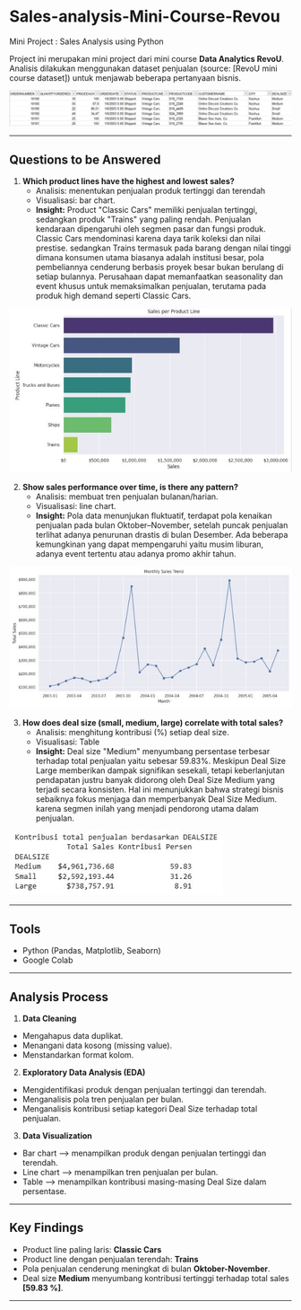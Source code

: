# Sales-analysis-Mini-Course-Revou
Mini Project : Sales Analysis using Python

Project ini merupakan mini project dari mini course **Data Analytics RevoU**.  
Analisis dilakukan menggunakan dataset penjualan (source: [RevoU mini course dataset]) untuk menjawab beberapa pertanyaan bisnis.

![Tabel Dataset](images/example-dataset.JPG)

---

## Questions to be Answered

1. **Which product lines have the highest and lowest sales?**  
   - Analisis: menentukan penjualan produk tertinggi dan terendah
   - Visualisasi: bar chart.
   - **Insight:** Product "Classic Cars" memiliki penjualan tertinggi, sedangkan produk "Trains" yang paling rendah. Penjualan kendaraan dipengaruhi oleh segmen pasar dan fungsi produk. Classic Cars mendominasi karena daya tarik koleksi dan nilai prestise. sedangkan Trains termasuk pada barang dengan nilai tinggi dimana konsumen utama biasanya adalah institusi besar, pola pembeliannya cenderung berbasis proyek besar bukan berulang di setiap bulannya. Perusahaan dapat memanfaatkan seasonality dan event khusus untuk memaksimalkan penjualan, terutama pada produk high demand seperti Classic Cars.

![Penjualan tertinggi dan terendah](images/bar-chart-highest&lower-sales.JPG)

2. **Show sales performance over time, is there any pattern?**  
   - Analisis: membuat tren penjualan bulanan/harian.  
   - Visualisasi: line chart.  
   - **Insight:** Pola data menunjukan fluktuatif, terdapat pola kenaikan penjualan pada bulan Oktober–November, setelah puncak penjualan terlihat adanya penurunan drastis di bulan Desember. Ada beberapa kemungkinan yang dapat mempengaruhi yaitu musim liburan, adanya event tertentu atau adanya promo akhir tahun.

![Tren Penjualan Per Bulan](images/line-chart-sales-performance.JPG)

3. **How does deal size (small, medium, large) correlate with total sales?**  
   - Analisis: menghitung kontribusi (%) setiap deal size.  
   - Visualisasi: Table 
   - **Insight:** Deal size "Medium" menyumbang persentase terbesar terhadap total penjualan yaitu sebesar 59.83%. Meskipun Deal Size Large memberikan dampak signifikan sesekali, tetapi keberlanjutan pendapatan justru banyak didorong oleh Deal Size Medium yang terjadi secara konsisten. Hal ini menunjukkan bahwa strategi bisnis sebaiknya fokus menjaga dan memperbanyak Deal Size Medium. karena segmen inilah yang menjadi pendorong utama dalam penjualan.

![Kontribusi Deal Size](images/table-deal-size.JPG)

---

## Tools
- Python (Pandas, Matplotlib, Seaborn)
- Google Colab

---

## Analysis Process

1. **Data Cleaning**
- Mengahapus data duplikat.
- Menangani data kosong (missing value).
- Menstandarkan format kolom.

2. **Exploratory Data Analysis (EDA)**
- Mengidentifikasi produk dengan penjualan tertinggi dan terendah.
- Menganalisis pola tren penjualan per bulan.
- Menganalisis kontribusi setiap kategori Deal Size terhadap total penjualan.

3. **Data Visualization**
- Bar chart --> menampilkan produk dengan penjualan tertinggi dan terendah.
- Line chart --> menampilkan tren penjualan per bulan.
- Table --> menampilkan kontribusi masing-masing Deal Size dalam persentase.

---

## Key Findings
- Product line paling laris: **Classic Cars**  
- Product line dengan penjualan terendah: **Trains**  
- Pola penjualan cenderung meningkat di bulan **Oktober-November**.  
- Deal size **Medium** menyumbang kontribusi tertinggi terhadap total sales **[59.83 %]**.  

---

